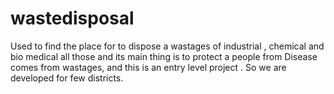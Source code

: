 # wastedisposal
Used to find the place for to dispose a wastages of industrial , chemical and bio medical all those and its main thing is to protect a people from Disease comes from wastages, and this is an entry level project . So we are developed for few districts. 

